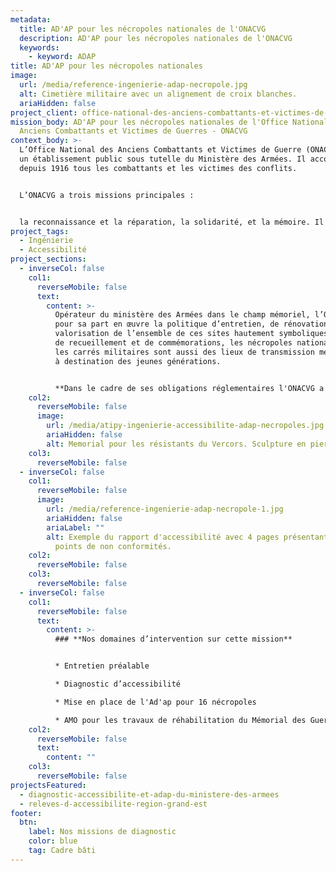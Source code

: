 ```yaml
---
metadata:
  title: AD'AP pour les nécropoles nationales de l'ONACVG
  description: AD'AP pour les nécropoles nationales de l'ONACVG
  keywords:
    - keyword: ADAP
title: AD'AP pour les nécropoles nationales
image:
  url: /media/reference-ingenierie-adap-necropole.jpg
  alt: Cimetière militaire avec un alignement de croix blanches.
  ariaHidden: false
project_client: office-national-des-anciens-combattants-et-victimes-de-guerres
mission_body: AD'AP pour les nécropoles nationales de l'Office Nationale des
  Anciens Combattants et Victimes de Guerres - ONACVG
context_body: >-
  L’Office National des Anciens Combattants et Victimes de Guerre (ONACVG) est
  un établissement public sous tutelle du Ministère des Armées. Il accompagne
  depuis 1916 tous les combattants et les victimes des conflits. 


  L’ONACVG a trois missions principales : 


  la reconnaissance et la réparation, la solidarité, et la mémoire. Il a pour objectif de préserver les intérêts matériels et moraux de ses ressortissants : anciens combattants, invalides et blessés de guerre, veuves de guerre, pupilles de la Nation, victimes de guerre, et plus récemment, d’actes de terrorisme.
project_tags:
  - Ingénierie
  - Accessibilité
project_sections:
  - inverseCol: false
    col1:
      reverseMobile: false
      text:
        content: >-
          Opérateur du ministère des Armées dans le champ mémoriel, l’ONACVG met
          pour sa part en œuvre la politique d’entretien, de rénovation et de
          valorisation de l’ensemble de ces sites hautement symboliques. Lieux
          de recueillement et de commémorations, les nécropoles nationales et
          les carrés militaires sont aussi des lieux de transmission mémorielle
          à destination des jeunes générations.


          **Dans le cadre de ses obligations réglementaires l'ONACVG a missionné Atipy afin d'analyser les conditions actuelles d'accessibilité sur plusieurs nécropoles dans le Sud-Est de la France.**
    col2:
      reverseMobile: false
      image:
        url: /media/atipy-ingenierie-accessibilite-adap-necropoles.jpg
        ariaHidden: false
        alt: Memorial pour les résistants du Vercors. Sculpture en pierre sous la neige.
    col3:
      reverseMobile: false
  - inverseCol: false
    col1:
      reverseMobile: false
      image:
        url: /media/reference-ingenierie-adap-necropole-1.jpg
        ariaHidden: false
        ariaLabel: ""
        alt: Exemple du rapport d'accessibilité avec 4 pages présentant des photos des
          points de non conformités.
    col2:
      reverseMobile: false
    col3:
      reverseMobile: false
  - inverseCol: false
    col1:
      reverseMobile: false
      text:
        content: >-
          ### **Nos domaines d’intervention sur cette mission**


          * Entretien préalable

          * Diagnostic d’accessibilité

          * Mise en place de l'Ad'ap pour 16 nécropoles

          * AMO pour les travaux de réhabilitation du Mémorial des Guerres d'Indochine.
    col2:
      reverseMobile: false
      text:
        content: ""
    col3:
      reverseMobile: false
projectsFeatured:
  - diagnostic-accessibilite-et-adap-du-ministere-des-armees
  - releves-d-accessibilite-region-grand-est
footer:
  btn:
    label: Nos missions de diagnostic
    color: blue
    tag: Cadre bâti
---
```

